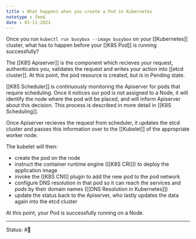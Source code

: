 ```yaml
---
title : What happens when you create a Pod in Kubernetes
notetype : feed
date : 03-11-2021
---
```


Once you run `kubectl run busybox --image busybox` on your [[Kubernetes]] cluster, what has to happen before your [[K8S Pod]] is running successfully?

The [[K8S Apiserver]] is the component which recieves your request, authenticates you, validates the request and writes your action into [[etcd cluster]]. At this point, the pod resource is created, but is in Pending state.

[[K8S Scheduler]] is continuously monitoring the Apiserver for pods that require scheduling. Once it notices our pod is not assigned to a Node, it will identify the node where the pod will be placed, and will inform Apiserver about this decision. This process is described in more detail in [[K8S Scheduling]].

Once Apiserver recieves the request from scheduler, it updates the etcd cluster and passes this information over to the [[Kubelet]] of the appropriate worker node.

The kubelet will then:

- create the pod on the node
- instruct the container runtime engine ([[K8S CRI]]) to deploy the application image
- invoke the [[K8S CNI]] plugin to add the new pod to the pod network
- configure DNS resolution in that pod so it can reach the services and pods by their domain names ([[DNS Resolution in Kubernetes]])
- update the status back to the Apiserver, who lastly updates the data again into the etcd cluster

At this point, your Pod is successfully running on a Node.
 

-----

Status: #🌱 